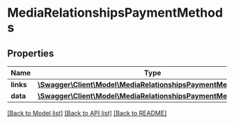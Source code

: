 # MediaRelationshipsPaymentMethods

## Properties
Name | Type | Description | Notes
------------ | ------------- | ------------- | -------------
**links** | [**\Swagger\Client\Model\MediaRelationshipsPaymentMethodsLinks**](MediaRelationshipsPaymentMethodsLinks.md) |  | [optional] 
**data** | [**\Swagger\Client\Model\MediaRelationshipsPaymentMethodsData[]**](MediaRelationshipsPaymentMethodsData.md) |  | [optional] 

[[Back to Model list]](../../README.md#documentation-for-models) [[Back to API list]](../../README.md#documentation-for-api-endpoints) [[Back to README]](../../README.md)


